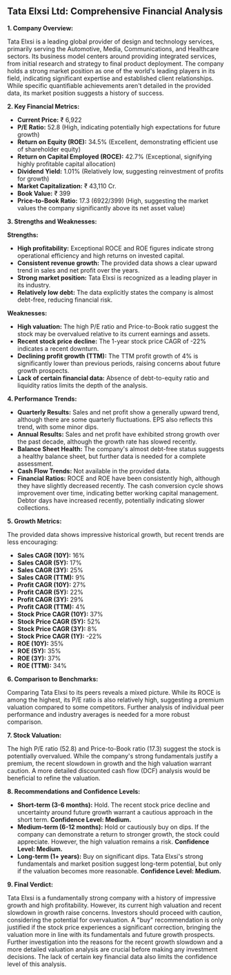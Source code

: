 ## Tata Elxsi Ltd: Comprehensive Financial Analysis

**1. Company Overview:**

Tata Elxsi is a leading global provider of design and technology services, primarily serving the Automotive, Media, Communications, and Healthcare sectors.  Its business model centers around providing integrated services, from initial research and strategy to final product deployment.  The company holds a strong market position as one of the world's leading players in its field, indicating significant expertise and established client relationships.  While specific quantifiable achievements aren't detailed in the provided data, its market position suggests a history of success.

**2. Key Financial Metrics:**

* **Current Price:** ₹ 6,922
* **P/E Ratio:** 52.8 (High, indicating potentially high expectations for future growth)
* **Return on Equity (ROE):** 34.5% (Excellent, demonstrating efficient use of shareholder equity)
* **Return on Capital Employed (ROCE):** 42.7% (Exceptional, signifying highly profitable capital allocation)
* **Dividend Yield:** 1.01% (Relatively low, suggesting reinvestment of profits for growth)
* **Market Capitalization:** ₹ 43,110 Cr.
* **Book Value:** ₹ 399
* **Price-to-Book Ratio:** 17.3 (6922/399) (High, suggesting the market values the company significantly above its net asset value)


**3. Strengths and Weaknesses:**

**Strengths:**

* **High profitability:**  Exceptional ROCE and ROE figures indicate strong operational efficiency and high returns on invested capital.
* **Consistent revenue growth:**  The provided data shows a clear upward trend in sales and net profit over the years.
* **Strong market position:** Tata Elxsi is recognized as a leading player in its industry.
* **Relatively low debt:** The data explicitly states the company is almost debt-free, reducing financial risk.


**Weaknesses:**

* **High valuation:** The high P/E ratio and Price-to-Book ratio suggest the stock may be overvalued relative to its current earnings and assets.
* **Recent stock price decline:** The 1-year stock price CAGR of -22% indicates a recent downturn.
* **Declining profit growth (TTM):** The TTM profit growth of 4% is significantly lower than previous periods, raising concerns about future growth prospects.
* **Lack of certain financial data:** Absence of debt-to-equity ratio and liquidity ratios limits the depth of the analysis.


**4. Performance Trends:**

* **Quarterly Results:** Sales and net profit show a generally upward trend, although there are some quarterly fluctuations.  EPS also reflects this trend, with some minor dips.
* **Annual Results:**  Sales and net profit have exhibited strong growth over the past decade, although the growth rate has slowed recently.
* **Balance Sheet Health:**  The company's almost debt-free status suggests a healthy balance sheet, but further data is needed for a complete assessment.
* **Cash Flow Trends:**  Not available in the provided data.
* **Financial Ratios:** ROCE and ROE have been consistently high, although they have slightly decreased recently.  The cash conversion cycle shows improvement over time, indicating better working capital management.  Debtor days have increased recently, potentially indicating slower collections.


**5. Growth Metrics:**

The provided data shows impressive historical growth, but recent trends are less encouraging:

* **Sales CAGR (10Y):** 16%
* **Sales CAGR (5Y):** 17%
* **Sales CAGR (3Y):** 25%
* **Sales CAGR (TTM):** 9%
* **Profit CAGR (10Y):** 27%
* **Profit CAGR (5Y):** 22%
* **Profit CAGR (3Y):** 29%
* **Profit CAGR (TTM):** 4%
* **Stock Price CAGR (10Y):** 37%
* **Stock Price CAGR (5Y):** 52%
* **Stock Price CAGR (3Y):** 8%
* **Stock Price CAGR (1Y):** -22%
* **ROE (10Y):** 35%
* **ROE (5Y):** 35%
* **ROE (3Y):** 37%
* **ROE (TTM):** 34%


**6. Comparison to Benchmarks:**

Comparing Tata Elxsi to its peers reveals a mixed picture.  While its ROCE is among the highest, its P/E ratio is also relatively high, suggesting a premium valuation compared to some competitors.  Further analysis of individual peer performance and industry averages is needed for a more robust comparison.


**7. Stock Valuation:**

The high P/E ratio (52.8) and Price-to-Book ratio (17.3) suggest the stock is potentially overvalued.  While the company's strong fundamentals justify a premium, the recent slowdown in growth and the high valuation warrant caution.  A more detailed discounted cash flow (DCF) analysis would be beneficial to refine the valuation.


**8. Recommendations and Confidence Levels:**

* **Short-term (3-6 months):** Hold.  The recent stock price decline and uncertainty around future growth warrant a cautious approach in the short term.  **Confidence Level: Medium.**
* **Medium-term (6-12 months):** Hold or cautiously buy on dips.  If the company can demonstrate a return to stronger growth, the stock could appreciate.  However, the high valuation remains a risk. **Confidence Level: Medium.**
* **Long-term (1+ years):**  Buy on significant dips.  Tata Elxsi's strong fundamentals and market position suggest long-term potential, but only if the valuation becomes more reasonable.  **Confidence Level: Medium.**


**9. Final Verdict:**

Tata Elxsi is a fundamentally strong company with a history of impressive growth and high profitability. However, its current high valuation and recent slowdown in growth raise concerns.  Investors should proceed with caution, considering the potential for overvaluation.  A "buy" recommendation is only justified if the stock price experiences a significant correction, bringing the valuation more in line with its fundamentals and future growth prospects.  Further investigation into the reasons for the recent growth slowdown and a more detailed valuation analysis are crucial before making any investment decisions.  The lack of certain key financial data also limits the confidence level of this analysis.
